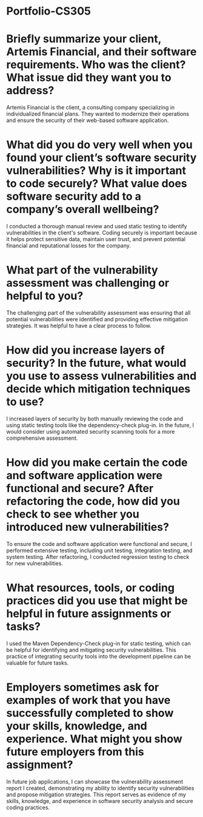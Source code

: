 # Portfolio-CS305
# Briefly summarize your client, Artemis Financial, and their software requirements. Who was the client? What issue did they want you to address?
Artemis Financial is the client, a consulting company specializing in individualized financial plans. They wanted to modernize their operations and ensure the security of their web-based software application.
# What did you do very well when you found your client’s software security vulnerabilities? Why is it important to code securely? What value does software security add to a company’s overall wellbeing?
I conducted a thorough manual review and used static testing to identify vulnerabilities in the client's software. Coding securely is important because it helps protect sensitive data, maintain user trust, and prevent potential financial and reputational losses for the company.
# What part of the vulnerability assessment was challenging or helpful to you?
The challenging part of the vulnerability assessment was ensuring that all potential vulnerabilities were identified and providing effective mitigation strategies. It was helpful to have a clear process to follow.
# How did you increase layers of security? In the future, what would you use to assess vulnerabilities and decide which mitigation techniques to use?
I increased layers of security by both manually reviewing the code and using static testing tools like the dependency-check plug-in. In the future, I would consider using automated security scanning tools for a more comprehensive assessment.
# How did you make certain the code and software application were functional and secure? After refactoring the code, how did you check to see whether you introduced new vulnerabilities?
To ensure the code and software application were functional and secure, I performed extensive testing, including unit testing, integration testing, and system testing. After refactoring, I conducted regression testing to check for new vulnerabilities.
# What resources, tools, or coding practices did you use that might be helpful in future assignments or tasks?
I used the Maven Dependency-Check plug-in for static testing, which can be helpful for identifying and mitigating security vulnerabilities. This practice of integrating security tools into the development pipeline can be valuable for future tasks.
# Employers sometimes ask for examples of work that you have successfully completed to show your skills, knowledge, and experience. What might you show future employers from this assignment?
In future job applications, I can showcase the vulnerability assessment report I created, demonstrating my ability to identify security vulnerabilities and propose mitigation strategies. This report serves as evidence of my skills, knowledge, and experience in software security analysis and secure coding practices.
